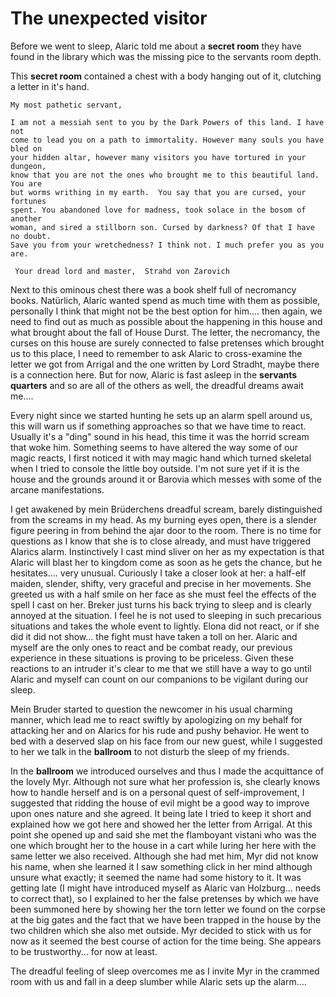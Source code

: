 # The unexpected visitor
Before we went to sleep, Alaric told me about a **secret room** they have found
in the library which was the missing pice to the servants room depth.

This **secret room** contained a chest with a body hanging out of it, clutching
a letter in it's hand.

```
My most pathetic servant,

I am not a messiah sent to you by the Dark Powers of this land. I have not
come to lead you on a path to immortality. However many souls you have bled on
your hidden altar, however many visitors you have tortured in your dungeon,
know that you are not the ones who brought me to this beautiful land. You are
but worms writhing in my earth.  You say that you are cursed, your fortunes
spent. You abandoned love for madness, took solace in the bosom of another
woman, and sired a stillborn son. Cursed by darkness? Of that I have no doubt.
Save you from your wretchedness? I think not. I much prefer you as you are.

 Your dread lord and master,  Strahd von Zarovich
 ```

Next to this ominous chest there was a book shelf full of necromancy books.
Natürlich, Alaric wanted spend as much time with them as possible, personally I
think that might not be the best option for him.... then again, we need to find
out as much as possible about the happening in this house and what brought about
the fall of House Durst. The letter, the necromancy, the curses on this house
are surely connected to false pretenses which brought us to this place, I need
to remember to ask Alaric to cross-examine the letter we got from Arrigal and
the one written by Lord Stradht, maybe there is a connection here. But for now,
Alaric is fast asleep in the **servants quarters** and so are all of the others
as well, the dreadful dreams await me....

Every night since we started hunting he sets up an alarm spell around us, this
will warn us if something approaches so that we have time to react. Usually
it's a "ding" sound in his head, this time it was the horrid scream that woke
him. Something seems to have altered the way some of our magic reacts, I first
noticed it with may magic hand which turned skeletal when I tried to console the
little boy outside. I'm not sure yet if it is the house and the grounds around
it or Barovia which messes with some of the arcane manifestations.

I get awakened by mein Brüderchens dreadful scream, barely distinguished from
the screams in my head. As my burning eyes open, there is a slender figure
peering in from behind the ajar door to the room. There is no time for
questions as I know that she is to close already, and must have triggered
Alarics alarm. Instinctively I cast mind sliver on her as my expectation is
that Alaric will blast her to kingdom come as soon as he gets the chance, but he
hesitates.... very unusual. Curiously I take a closer look at her:  a half-elf
maiden, slender, shifty, very graceful and precise in her movements. She greeted
us with a half smile on her face as she must feel the effects of the spell I
cast on her. Breker just turns his back trying to sleep and is clearly annoyed
at the situation. I feel he is not used to sleeping in such precarious
situations and takes the whole event to lightly. Elona did not react, or if
she did it did not show... the fight must have taken a toll on her. Alaric and
myself are the only ones to react and be combat ready, our previous experience
in these situations is proving to be priceless. Given these reactions to an
intruder it's clear to me that we still have a way to go until Alaric and myself
can count on our companions to be vigilant during our sleep.

Mein Bruder started to question the newcomer in his usual charming manner, which
lead me to react swiftly by apologizing on my behalf for attacking her and on
Alarics for his rude and pushy behavior. He went to bed with a deserved slap on
his face from our new guest, while I suggested to her we talk in the **ballroom**
to not disturb the sleep of my friends.

In the **ballroom** we introduced ourselves and thus I made the acquittance of
the lovely Myr. Although not sure what her profession is, she clearly knows how
to handle herself and is on a personal quest of self-improvement, I suggested
that ridding the house of evil might be a good way to improve upon ones nature
and she agreed. It being late I tried to keep it short and explained how we got
here and showed her the letter from Arrigal. At this point she opened up and
said she met the flamboyant vistani who was the one which brought her to the
house in a cart while luring her here with the same letter we also received.
Although she had met him, Myr did not know his name, when she learned it I saw
something click in her mind although unsure what exactly; it seemed the name had
some history to it. It was getting late (I might have introduced myself as
Alaric van Holzburg... needs to correct that), so I explained to her the false
pretenses by which we have been summoned here by showing her the torn letter we
found on the corpse at the big gates and the fact that we have been trapped in
the house by the two children which she also met outside. Myr decided to stick
with us for now as it seemed the best course of action for the time being. She
appears to be trustworthy... for now at least.

The dreadful feeling of sleep overcomes me as I invite Myr in the crammed room
with us and fall in a deep slumber while Alaric sets up the alarm....
